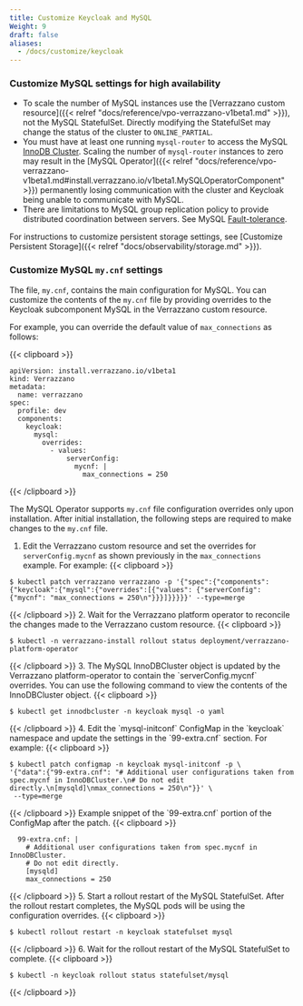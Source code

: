 ```yaml
---
title: Customize Keycloak and MySQL
Weight: 9
draft: false
aliases:
  - /docs/customize/keycloak
---
```


### Customize MySQL settings for high availability
* To scale the number of MySQL instances use the [Verrazzano custom resource]({{< relref "docs/reference/vpo-verrazzano-v1beta1.md" >}}), not the MySQL StatefulSet.
Directly modifying the StatefulSet may change the status of the cluster to `ONLINE_PARTIAL`.
* You must have at least one running `mysql-router` to access the MySQL [InnoDB Cluster](https://dev.mysql.com/doc/refman/8.0/en/mysql-innodb-cluster-introduction.html). Scaling the number of `mysql-router` instances to zero
may result in the [MySQL Operator]({{< relref "docs/reference/vpo-verrazzano-v1beta1.md#install.verrazzano.io/v1beta1.MySQLOperatorComponent" >}}) permanently losing communication with the cluster and Keycloak being unable to communicate with MySQL.
* There are limitations to MySQL group replication policy to provide distributed coordination between servers. See MySQL [Fault-tolerance](https://dev.mysql.com/doc/refman/8.0/en/group-replication-fault-tolerance.html).

For instructions to customize persistent storage settings, see [Customize Persistent Storage]({{< relref "docs/observability/storage.md" >}}).

### Customize MySQL `my.cnf` settings
The file, `my.cnf`, contains the main configuration for MySQL.  You can customize the contents of the  `my.cnf` file by providing overrides to the Keycloak subcomponent MySQL in the Verrazzano custom resource.

For example, you can override the default value of `max_connections` as follows:

{{< clipboard >}}
<div class="highlight">

```
apiVersion: install.verrazzano.io/v1beta1 
kind: Verrazzano
metadata:
  name: verrazzano
spec:
  profile: dev
  components:
    keycloak:
      mysql:
        overrides:
          - values:
              serverConfig:
                mycnf: |
                  max_connections = 250
```

</div>
{{< /clipboard >}}

The MySQL Operator supports `my.cnf` file configuration overrides only upon installation.  After initial installation, the following steps are required to make changes to the `my.cnf` file.
1. Edit the Verrazzano custom resource and set the overrides for `serverConfig.mycnf` as shown previously in the `max_connections` example.  For example:
{{< clipboard >}}
<div class="highlight">

```
$ kubectl patch verrazzano verrazzano -p '{"spec":{"components":{"keycloak":{"mysql":{"overrides":[{"values": {"serverConfig": {"mycnf": "max_connections = 250\n"}}}]}}}}}' --type=merge
```

</div>
{{< /clipboard >}}
2. Wait for the Verrazzano platform operator to reconcile the changes made to the Verrazzano custom resource.
{{< clipboard >}}
<div class="highlight">

```
$ kubectl -n verrazzano-install rollout status deployment/verrazzano-platform-operator
```

</div>
{{< /clipboard >}}
3. The MySQL InnoDBCluster object is updated by the Verrazzano platform-operator to contain the `serverConfig.mycnf` overrides.  You can use the following command to view the contents of the InnoDBCluster object.
{{< clipboard >}}
<div class="highlight">

```
$ kubectl get innodbcluster -n keycloak mysql -o yaml
```

</div>
{{< /clipboard >}}
4. Edit the `mysql-initconf` ConfigMap in the  `keycloak` namespace and update the settings in the `99-extra.cnf` section. For example:
{{< clipboard >}}
<div class="highlight">

```
$ kubectl patch configmap -n keycloak mysql-initconf -p \
'{"data":{"99-extra.cnf": "# Additional user configurations taken from spec.mycnf in InnoDBCluster.\n# Do not edit directly.\n[mysqld]\nmax_connections = 250\n"}}' \
 --type=merge
```

</div>
{{< /clipboard >}}
Example snippet of the `99-extra.cnf` portion of the ConfigMap after the patch.
{{< clipboard >}}
<div class="highlight">

```
  99-extra.cnf: |
    # Additional user configurations taken from spec.mycnf in InnoDBCluster.
    # Do not edit directly.
    [mysqld]
    max_connections = 250
```

</div>
{{< /clipboard >}}
5. Start a rollout restart of the MySQL StatefulSet. After the rollout restart completes, the MySQL pods will be using the configuration overrides.
{{< clipboard >}}
<div class="highlight">

```
$ kubectl rollout restart -n keycloak statefulset mysql
```

</div>
{{< /clipboard >}}
6. Wait for the rollout restart of the MySQL StatefulSet to complete.
{{< clipboard >}}
<div class="highlight">

```
$ kubectl -n keycloak rollout status statefulset/mysql
```

</div>
{{< /clipboard >}}
